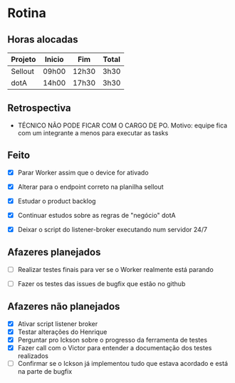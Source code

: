 # Rotina

## Horas alocadas

Projeto | Inicio | Fim | Total
--------|-------|-------|------
Sellout | 09h00 | 12h30 | 3h30
dotA    | 14h00 | 17h30 | 3h30

## Retrospectiva

- TÉCNICO NÃO PODE FICAR COM O CARGO DE PO. Motivo: equipe fica com um integrante a menos para executar as tasks

## Feito

- [x] Parar Worker assim que o device for ativado
- [x] Alterar para o endpoint correto na planilha sellout

- [x] Estudar o product backlog
- [x] Continuar estudos sobre as regras de "negócio" dotA
- [x] Deixar o script do listener-broker executando num servidor 24/7

## Afazeres planejados

- [ ] Realizar testes finais para ver se o Worker realmente está parando

- [ ] Fazer os testes das issues de bugfix que estão no github

## Afazeres não planejados

- [x] Ativar script listener broker
- [x] Testar alterações do Henrique
- [x] Perguntar pro Ickson sobre o progresso da ferramenta de testes
- [x] Fazer call com o Victor para entender a documentação dos testes realizados
- [ ] Confirmar se o Ickson já implementou tudo que estava acordado e está na parte de bugfix

<!--stackedit_data:
eyJoaXN0b3J5IjpbMTExMTI4ODIwOSwtMzgyNjMzOTk3LC0xNz
A0ODkwNDgyLC0xMTk3NzM4OTgsMTY3MjgwMDQ0NywxMjYyODA1
NzI3LDg3MzEwMjg2MiwxNTAyNTg4ODU2LC0xNDAyMzkzMjQ4LC
04NjQ2ODk5OTIsOTg2MzUyMjQsMTc5NDYyNjAxLC0xMDYxODE2
ODM2LDExODM1NjgyNDcsLTE3OTAxMzE4MzIsNDQyMzgwNzc3LD
k3NDk4MDE0NSwtMTMzOTY1NjY3Ml19
-->